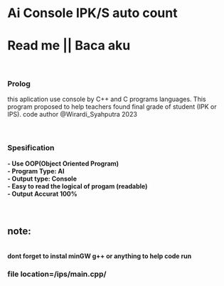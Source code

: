 # Ai Console IPK/S auto count

<h1>Read me || Baca aku</h1>
<br>
<h3>Prolog</h3>
this aplication use console by C++ and C programs languages.
This program proposed to help teachers found final grade of student (IPK or IPS).
code author @Wirardi_Syahputra 2023
<br>
<br>
<br>
<h3>Spesification</h3>
<b>- Use OOP(Object Oriented Program)</b><br>
<b>- Program Type: AI</b><br>
<b>- Output type: Console</b><br>
<b>- Easy to read the logical of progam (readable)</b><br>
<b>- Output Accurat 100%</b><br>
<br>
<br>
<h2>note:</h2><br>
<b>dont forget to instal minGW g++ or anything to help code run</b>
<h3>file location=/ips/main.cpp/</h3>
